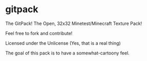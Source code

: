 gitpack
=======

The GitPack! The Open, 32x32 Minetest/Minecraft Texture Pack!

Feel free to fork and contribute!

Licensed under the Unlicense (Yes, that is a real thing)

The goal of this pack is to have a somewhat-cartoony feel.
